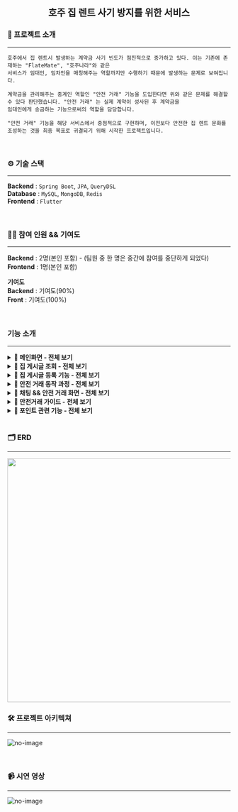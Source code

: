 
<div align="center">

<!-- logo -->
## 호주 집 렌트 사기 방지를 위한 서비스

</div> 

### 📝 프로젝트 소개

----

```
호주에서 집 렌트시 발생하는 계약금 사기 빈도가 점진적으로 증가하고 있다. 이는 기존에 존재하는 "FlateMate", "호주나라"와 같은
서비스가 임대인, 임차인을 매칭해주는 역할까지만 수행하기 때문에 발생하는 문제로 보여집니다.

계약금을 관리해주는 중계인 역할인 "안전 거래" 기능을 도입한다면 위와 같은 문제를 해결할 수 있다 판단했습니다. "안전 거래" 는 실제 계약이 성사된 후 계약금을
임대인에게 송금하는 기능으로써의 역할을 담당합니다.

"안전 거래" 기능을 해당 서비스에서 중점적으로 구현하며, 이전보다 안전한 집 렌트 문화를 조성하는 것을 최종 목표로 귀결되기 위해 시작한 프로젝트입니다.
```

<br />

### ⚙ 기술 스택
----

**Backend** : `Spring Boot`, `JPA`, `QueryDSL`        
**Database** : `MySQL`, `MongoDB`, `Redis`           
**Frontend** : `Flutter`              

<br />

### 💁‍♂️ 참여 인원 && 기여도 
----

**Backend** : 2명(본인 포함) - (팀원 중 한 명은 중간에 참여를 중단하게 되었다)
**Frontend** : 1명(본인 포함)  

**기여도**   
**Backend** : 기여도(90%)  
**Front** : 기여도(100%)  

<br />


### 기능 소개
----


<details>
  <summary><b>📍 메인화면 - 전체 보기</b></summary>
  
|메인화면|찜 목록|지도 검색|채팅방|마이페이지|
|:---:|:---:|:---:|:---:|:---:|
|<img src="https://github.com/user-attachments/assets/1b2dc5af-f4fd-47cd-8dbd-acac21fd71ea" width="200"/>|<img src="https://github.com/user-attachments/assets/ac0d39ac-b0c0-49f7-a125-5b1a8143ac9b" width="200"/>|<img src="https://github.com/user-attachments/assets/f643cf71-ecf1-4a2c-91fb-216a6bda2c8d" width="200"/>|<img src="https://github.com/user-attachments/assets/9348cc84-2562-46b4-b791-23eca3b9c3f9" width="200"/>|<img src="https://github.com/user-attachments/assets/599de358-24d9-43fc-886a-d47527c4e762" width="200"/>



**기능 설명**
```
메인화면 - 호주의 대도시를 리스트로 만들어 클릭시 해당 지역의 게시물을 조회한다.
찜 목록 - 찜 목록을 관리한다.
지도 검색 - Google Map 을 연동해 Cluster 기능을 구현했다. 줌인,아웃으로 집 조회가 가능하다.
채팅방 - 자신의 채팅 목록을 조회한다.
마이페이지 - 자신의 정보를 조회한다.

```

</details>


<details>
  <summary><b>📍 집 게시글 조회 - 전체 보기</b></summary>
  
|맵 검색|필터링|주소 검색|리스트 목록|
|:---:|:---:|:---:|:---:|
|<img src="https://github.com/user-attachments/assets/5956f026-fa73-4dd2-a3e0-c11cc77ba4e8" width="200"/>|<img src="https://github.com/user-attachments/assets/1fb81c90-1810-4ca2-af96-4a14e9cc38d3" width="200"/>|<img src="https://github.com/user-attachments/assets/8d330cac-ec04-4165-ab6c-0d47b8e2fd61" width="200"/>|<img src="https://github.com/user-attachments/assets/f826885c-90b4-4cf7-9ede-bc57daa555bb" width="200"/>

|집 정보1|집 정보2|집 정보3|
|:---:|:---:|:---:|
|<img src="https://github.com/user-attachments/assets/2dceb108-580a-4127-9e71-477c47ab6d83" width="200"/>|<img src="https://github.com/user-attachments/assets/616d291c-6c1e-4ecc-b2f3-b557a488bcd7" width="200"/>|<img src="https://github.com/user-attachments/assets/8a68555b-72fb-4a79-b54f-042cc42c273e" width="200"/>



**기능 설명**
```
맵 검색 - Google Map 을 연동해 Cluster 기능을 구현했다. 줌인,아웃으로 집 조회가 가능하다.
필터링 - 찾고자 하는 집 정보를 필터링한다.
주소 검색 - Google Api 와 연동해 도시(city) 와 주(state)를 조회한다.
리스트 목록 - 집 목록을 리스트 형식으로 조회한다.
집 정보1~3 - 집 정보를 조회한다.

```

</details>

<details>
  <summary><b>📍 집 게시글 등록 기능 - 전체 보기</b></summary>

|등록 시작|이미지 등록|주소 등록|주소 검증|가격 등록|
|:---:|:---:|:---:|:---:|:---:|
|<img src="https://github.com/user-attachments/assets/100f996c-0680-4463-b97a-441787d8a94d" width="200"/>|<img src="https://github.com/user-attachments/assets/b187d7bb-f4b9-4469-887b-090a8f2b7ebc" width="200"/>|<img src="https://github.com/user-attachments/assets/c9f2eaa3-05fa-47b1-a31b-9d777c8ac923" width="200"/>|<img src="https://github.com/user-attachments/assets/319d9bbe-9991-49b4-bbe6-52a3c9344de6" width="200"/>|<img src="https://github.com/user-attachments/assets/1d21236a-d7d1-4b5e-ac92-5b92cedd97c2" width="200"/>|

|상세정보 등록1|상세정보 등록2|등록 완료|
|:---:|:---:|:---:|
|<img src="https://github.com/user-attachments/assets/e81e36f9-8eab-4ece-a034-303281f2e0d2" width="200"/>|<img src="https://github.com/user-attachments/assets/1daaba46-a649-42e4-b584-1ca79b16f69d" width="200"/>|<img src="https://github.com/user-attachments/assets/bac0af26-cfb8-46f7-a2f3-9885be5f9a6a" width="200"/>|


**기능 설명**
```
등록 시작 - 집 게시물 등록을 시작한다.
이미지 등록 - 집 사진을 등록한다. (최소 한장, 최대 10장)
주소 등록 - 호주 주소 양식에 맞춰 주소를 등록한다.
주소 검증 - 입력한 주소가 맞는지 검증한다.
가격 등록 - 렌트비, 보증금, 공과금을 입력한다.
상세 정보 등록 1 - 집의 상세 정보를 등록한다. (ex. 집 형태, 성별, 침대, 화장실, 인원)
상세 정보 등록 2 - 집의 상세 정보를 등록한다. (ex. 주차 여부, 옵션)
등록 완료 - 등록 완료를 알린다.
```

</details>


<details>
  <summary><b>📍 안전 거래 동작 과정 - 전체 보기</b></summary>
  <img src="https://github.com/user-attachments/assets/47d42ac7-def0-4627-ac2d-3e2206f5dd3a" width="600" height="800"/>
</details>

<details>
  <summary><b>📍 채팅 && 안전 거래 화면 - 전체 보기</b></summary>
  
|임대인 채팅1|임대인 채팅2|거래 생성1|거래 생성2|거래 생성3|
|:---:|:---:|:---:|:---:|:---:|
|<img src="https://github.com/user-attachments/assets/c735bd21-8bb4-4a78-b65f-eee66ccb1d20" width="200"/>|<img src="https://github.com/user-attachments/assets/ba1c8683-2e7d-4346-b7a8-4f635b9a025a" width="200"/>|<img src="https://github.com/user-attachments/assets/2cae77eb-9bd1-4904-804f-3723e1c2c0aa" width="200"/>|<img src="https://github.com/user-attachments/assets/20ede429-f967-4836-85c3-6244bbf9e86d" width="200"/>|<img src="https://github.com/user-attachments/assets/807c5deb-8231-4708-98cd-a3f2bcd14740" width="200"/>|

**기능 설명**
```
[안전 거래 생성]
  임대인 채팅1 - 자신에게 온 채팅을 조회한다.
  임대인 채팅2 - 상단에 있는 "Deal" 버튼을 눌러 안전거래를 생성한다.
  거래 생성1 - 계약금(Deposit) 과 거래 날짜,시간을 지정한다.
  거래 생성2 - 거래 정보를 확인 후 생성한다.
  거래 생성3 - 안전거래 생성이 완료되면 채팅 화면 위젯으로 나타난다.
```

|거래수락1|거래수락2|거래수락3|거래수락4|
|:---:|:---:|:---:|:---:|
|<img src="https://github.com/user-attachments/assets/422d245d-e375-40f3-8980-037783ca6bd6" width="200"/>|<img src="https://github.com/user-attachments/assets/fffd1f75-4a93-45cc-b072-bb765f40bc7c" width="200"/>|<img src="https://github.com/user-attachments/assets/ae2be066-964b-4f21-bfa8-48666705a8c3" width="200"/>|<img src="https://github.com/user-attachments/assets/a676ba01-b1c0-4e2b-bcf2-ca74059a85e1" width="200"/>

```
[거래 수락]
  거래 수락1 - 임차인은 생성된 안전 거래를 조회한다.
  거래 수락2 - 임차인은 거래 정보를 확인 한다.
  거래 수락3 - 임차인은 거래 정보를 수락한다.(임차인 포인트 차감)
  거래 수락4 - 임차인이 거래를 수락하면 채팅 화면 위젯으로 나타난다.
```

|거래 완료1|거래 완료2|거래 완료3|거래 목록|거래 정보|
|:---:|:---:|:---:|:---:|:---:|
|<img src="https://github.com/user-attachments/assets/2d84b0a6-c1ef-4776-a3f3-567c6ebb6877" width="200"/>|<img src="https://github.com/user-attachments/assets/abcb4fb0-7140-44b6-8c16-1fefa323df50" width="200"/>|<img src="https://github.com/user-attachments/assets/783fedc3-31fe-42dd-be06-e878334aadde" width="200"/>|<img src="https://github.com/user-attachments/assets/839989d5-7750-4391-8d63-f2080c170344" width="200"/>|<img src="https://github.com/user-attachments/assets/f3efbdec-71dd-45fe-98ce-91358462cf66" width="200"/>|


```
[거래 완료]
  거래 완료1 - 임차인과 임대인이 실제로 만나 거래가 성사되면, 임차인은 거래 완료 버튼을 누른다.
  거래 완료2 - 임차인은 거래 완료 버튼을 누른다.(임대인 포인트 증가)
  거래 완료3 - 거래가 완료되면 채팅 위젯으로 나타난다.
  거래 목록1 - 완료된 거래 내역은 마이페이지에서 조회가 가능하다.
  거래 정보 - 거래 내역을 조회한다.
```
</details>


<details>
  <summary><b>📍 안전거래 가이드 - 전체 보기</b></summary>
  
|안내 화면1|안내 화면2|안내 화면3|안내 화면1|
|:---:|:---:|:---:|:---:|
|<img src="https://github.com/user-attachments/assets/b46c33c7-9a77-43e6-9282-13a062b469d8" width="200"/>|<img src="https://github.com/user-attachments/assets/b92a0f22-680c-4e5c-a428-1bb4d6df9b46" width="200"/>|<img src="https://github.com/user-attachments/assets/0c091b3e-8e40-4df4-80b7-cf0a6f550f31" width="200"/>|<img src="https://github.com/user-attachments/assets/10704f16-2311-4a58-bbf4-b3fc90d6649b" width="200"/>



</details>

<details>
  <summary><b>📍 포인트 관련 기능 - 전체 보기</b></summary>
  
|포인트 내역|Paypal 정보 수정|포인트 충전|Paypal 정보 등록|Paypal WebView|출금|
|:---:|:---:|:---:|:---:|:---:|:---:|
|<img src="https://github.com/user-attachments/assets/25f260cd-6200-4641-bc3b-ca557cf85610" width="200"/>|<img src="https://github.com/user-attachments/assets/e57ad6bc-7f78-4efe-8265-ab01b4d58295" width="200"/>|<img src="https://github.com/user-attachments/assets/9327ba01-7509-48a9-92c3-d0f250e1b1ae" width="200"/>|<img src="https://github.com/user-attachments/assets/4cb2262a-b72e-4b0d-89db-bb23d808c265" width="200"/>|<img src="https://github.com/user-attachments/assets/6033715f-af3e-4857-89e7-28ad22a7a30c" width="200"/>|<img src="https://github.com/user-attachments/assets/d28b2b89-ba0b-4dd3-9407-a0096024f731" width="200"/>

```
[포인트]
  포인트 내역 - 포인트 입,출금 내역을 조회한다.
  Paypal 정보수정 - 자신의 Paypal 정보를 수정한다.
  포인트 충전 - 포인트를 충전한다.
  Paypal 정보 등록 - 자신의 Paypal 정보를 등록한다.
  Paypal WebView - 포인트 충전은 Paypal 을 통해 진행된다
  출금 - 자신이 보유한 포인트를 출금한다.
```

</details>


<br />

### 🗂️ ERD
----
<img src="https://github.com/user-attachments/assets/3715eef0-e7a2-4d9c-9e96-e047de632c97" width="650" height="550"/>


<br />

### 🛠️ 프로젝트 아키텍쳐
----
![no-image](https://user-images.githubusercontent.com/80824750/208294567-738dd273-e137-4bbf-8307-aff64258fe03.png)

<br />

### 📹 시연 영상
----
![no-image](https://user-images.githubusercontent.com/80824750/208294567-738dd273-e137-4bbf-8307-aff64258fe03.png)





